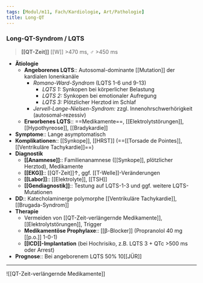 ```yaml
---
tags: [Modul/m11, Fach/Kardiologie, Art/Pathologie]
title: Long-QT
---
```

### Long-QT-Syndrom / LQTS
> **[[QT-Zeit]]** [[W]] >470 ms, ♂ >450 ms
- **Ätiologie**
	- **Angeborenes LQTS**:: Autosomal-dominante [[Mutation]] der kardialen Ionenkanäle
		- *Romano-Ward-Syndrom* (LQTS 1-6 und 9-13)
			- *LQTS 1:* Synkopen bei körperlicher Belastung
			- *LQTS 2:* Synkopen bei emotionaler Aufregung
			- *LQTS 3:* Plötzlicher Herztod im Schlaf
		- *Jervell-Lange-Nielsen-Syndrom:* zzgl. Innenohrschwerhörigkeit (autosomal-rezessiv)
	- **Erworbenes LQTS**:: ==Medikamente==, [[Elektrolytstörungen]], [[Hypothyreose]], [[Bradykardie]]
- **Symptome**:: Lange asymptomatisch
- **Komplikationen**:: [[Synkope]], [[HRST]] (==[[Torsade de Pointes]], [[Ventrikuläre Tachykardie]]==)
- **Diagnostik**
	- **[[Anamnese]]**:: Familienanamnese ([[Synkope]], plötzlicher Herztod), Medikamente
	- **[[EKG]]**:: [[QT-Zeit]]↑, ggf. [[T-Welle]]-Veränderungen
	- **[[Labor]]**:: [[Elektrolyte]], [[TSH]]
	- **[[Gendiagnostik]]**:: Testung auf LQTS-1-3 und ggf. weitere LQTS-Mutationen
- **DD**:: Katecholaminerge polymorphe [[Ventrikuläre Tachykardie]], [[Brugada-Syndrom]]
- **Therapie**
	- Vermeiden von [[QT-Zeit-verlängernde Medikamente]], [[Elektrolytstörungen]], Trigger
	- **Medikamentöse Prophylaxe**:: [[β-Blocker]] (Propranolol 40 mg [[p.o.]] 1-0-1)
	- **[[ICD]]-Implantation** (bei Hochrisiko, z.B. LQTS 3 + QTc >500 ms oder Arrest)
- **Prognose**:: Bei angeborenem LQTS 50% 10[[JÜR]]
---
![[QT-Zeit-verlängernde Medikamente]]
